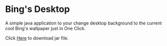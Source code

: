 # Bing's Desktop
A simple java application to your change desktop background to the current cool Bing's wallpaper just in One Click.

Click [Here](https://github.com/jatin-773762/BingWallpaper/raw/master/BackgroundChanger.jar) to download jar file.

